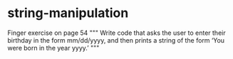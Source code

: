 # string-manipulation
Finger exercise on page 54
"""
Write code that asks the user to enter their birthday in the form mm/dd/yyyy, and then prints a string of the form ‘You were born in the year yyyy.’
"""
